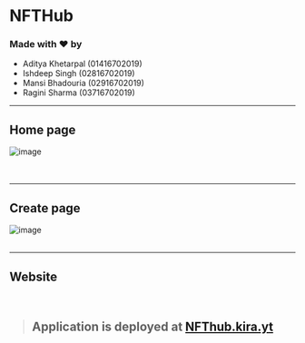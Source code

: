 # NFTHub

### Made with ❤️ by

- Aditya Khetarpal (01416702019)
- Ishdeep Singh (02816702019)
- Mansi Bhadouria (02916702019)
- Ragini Sharma (03716702019)

***

## Home page
<img src="https://i.ibb.co/7QB5Ztg/image.png" alt="image">
<br>
<br>
<br>

***

## Create page
<img src="https://i.ibb.co/zhGRy6f/image.png" alt="image">
<br>
<br>

***

## Website
<br>

>## Application is deployed at [NFThub.kira.yt](https://nfthub.kira.yt)
